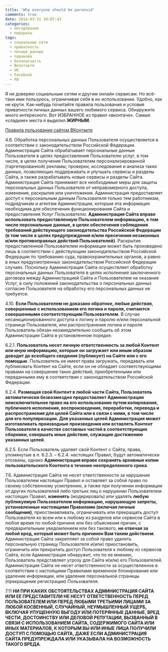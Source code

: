 ```yaml
---
title: 'Why everyone should be paranoid'
comments: true
date: 2014-03-31 10:07:43
categories:
  - негодование
  - пидарасы
tags:
  - социальные сети
  - приватность
  - личные данные
  - паранойя
  - безопасность
  - Вконтакте
  - VK
  - Facebook
  - FB
---
```


Я не доверяю социальным сетям и другим онлайн сервисам. Но всё-таки ими пользуюсь, ограничивая себя
в их использовании. Удобно, как не крути. Как-нибудь почитайте правила пользования и условия
приватности личных данных вашего любимого сервиса. Обнаружите много интересного. Вот ИЗБРАННОЕ из
правил «вконтаче». Самые «сладкие» места я выделил <b>ЖИРНЫМ</b>.

<a href="https://vk.com/terms">Правила пользования сайтом ВКонтакте</a>

4.8. Обработка персональных данных Пользователя осуществляется в соответствии с законодательством
Российской Федерации. Администрация Сайта обрабатывает персональные данные Пользователя в целях
предоставления Пользователю услуг, в том числе, в целях получения Пользователем персонализированной
(таргетированной) рекламы; проверки, исследования и анализа таких данных, позволяющих поддерживать и
улучшать сервисы и разделы Сайта, а также разрабатывать новые сервисы и разделы Сайта. Администрация
Сайта принимает все необходимые меры для защиты персональных данных Пользователя от неправомерного
доступа, изменения, раскрытия или уничтожения. Администрация предоставляет доступ к персональным
данным Пользователя только тем работникам, подрядчикам и агентам Администрации, которым эта
информация необходима для обеспечения функционирования Сайта и предоставления Услуг Пользователю.
<b>Администрация Сайта вправе использовать предоставленную Пользователем информацию, в том числе
персональные данные, в целях обеспечения соблюдения требований действующего законодательства
Российской Федерации (в том числе в целях предупреждения и/или пресечения незаконных и/или
противоправных действий Пользователей)</b>. Раскрытие предоставленной Пользователем информации может
быть произведено лишь в соответствии с действующим законодательством Российской Федерации по
требованию суда, правоохранительных органов, а равно в иных предусмотренных законодательством
Российской Федерации случаях. Поскольку Администрация Сайта осуществляет обработку персональных
данных Пользователя в целях исполнения заключенного договора между Администрацией Сайта и
Пользователем на оказание Услуг, в силу положений законодательства о персональных данных согласие
Пользователя на обработку его персональных данных не требуется.

4.10. <b>Если Пользователем не доказано обратное, любые действия, совершенные с использованием его
логина и пароля, считаются совершенными соответствующим Пользователем</b>. В случае
несанкционированного доступа к логину и паролю и/или персональной странице Пользователя, или
распространения логина и пароля Пользователь обязан незамедлительно сообщить об этом Администрации
Сайта в установленном порядке.

6.2.1. <b>Пользователь несет личную ответственность за любой Контент или иную информацию, которые он
загружает или иным образом доводит до всеобщего сведения (публикует) на Сайте или с его помощью</b>.
Пользователь не имеет права загружать, передавать или публиковать Контент на Сайте, если он не
обладает соответствующими правами на совершение таких действий, приобретенными или переданными ему в
соответствии с законодательством Российской Федерации.

6.2.4. <b>Размещая свой Контент в любой части Сайта, Пользователь автоматически безвозмездно
предоставляет Администрации неисключительное право на его использование путем копирования,
публичного исполнения, воспроизведения, переработки, перевода и распространения для целей Сайта или
в связи с ними, в том числе для его популяризации. Для указанных целей Администрация может
изготавливать производные произведения или вставлять Контент Пользователя в качестве составных
частей в соответствующие сборники, совершать иные действия, служащие достижению указанных целей</b>.

6.2.5. Если Пользователь удаляет свой Контент с Сайта, права, упомянутые в п. 6.2.3. – 6.2.4.
настоящих Правил, будут автоматически отозваны, однако <b>Администрация вправе сохранять архивные
копии пользовательского Контента в течение неопределенного срока</b>.

7.6. Администрация Сайта не несет ответственности за нарушение Пользователем настоящих Правил и
оставляет за собой право по своему собственному усмотрению, а также при получении информации от
других пользователей либо третьих лиц о нарушении Пользователем настоящих Правил, <b>изменять</b>
(модерировать) или удалять <b>любую публикуемую Пользователем информацию, нарушающую запреты,
установленные настоящими Правилами (включая личные сообщения)</b>, приостанавливать, ограничивать
или прекращать доступ Пользователя ко всем или к любому из разделов или сервисов Сайта в любое время
по любой причине или без объяснения причин, с предварительным уведомлением или без такового, <b>не
отвечая за любой вред, который может быть причинен Вам таким действием</b>. Администрация Сайта
закрепляет за собой право удалить персональную страницу Пользователя и(или) приостановить,
ограничить или прекратить доступ Пользователя к любому из сервисов Сайта, если Администрация
обнаружит, что по ее мнению, Пользователь представляет угрозу для Сайта и(или) его Пользователей.
Администрация Сайта не несет ответственности за осуществленное в соответствии с настоящими Правилами
временное блокирование или удаление информации, или удаление персональной страницы (прекращение
регистрации) Пользователя.

7.11 <b>НИ ПРИ КАКИХ ОБСТОЯТЕЛЬСТВАХ АДМИНИСТРАЦИЯ САЙТА ИЛИ ЕЕ ПРЕДСТАВИТЕЛИ НЕ НЕСУТ
ОТВЕТСТВЕННОСТЬ ПЕРЕД ПОЛЬЗОВАТЕЛЕМ ИЛИ ПЕРЕД ЛЮБЫМИ ТРЕТЬИМИ ЛИЦАМИ ЗА ЛЮБОЙ КОСВЕННЫЙ, СЛУЧАЙНЫЙ,
НЕУМЫШЛЕННЫЙ УЩЕРБ, ВКЛЮЧАЯ УПУЩЕННУЮ ВЫГОДУ ИЛИ ПОТЕРЯННЫЕ ДАННЫЕ, ВРЕД ЧЕСТИ, ДОСТОИНСТВУ ИЛИ
ДЕЛОВОЙ РЕПУТАЦИИ, ВЫЗВАННЫЙ В СВЯЗИ С ИСПОЛЬЗОВАНИЕМ САЙТА, СОДЕРЖИМОГО САЙТА ИЛИ ИНЫХ МАТЕРИАЛОВ,
К КОТОРЫМ ВЫ ИЛИ ИНЫЕ ЛИЦА ПОЛУЧИЛИ ДОСТУП С ПОМОЩЬЮ САЙТА, ДАЖЕ ЕСЛИ АДМИНИСТРАЦИЯ САЙТА
ПРЕДУПРЕЖДАЛА ИЛИ УКАЗЫВАЛА НА ВОЗМОЖНОСТЬ ТАКОГО ВРЕДА</b>.
